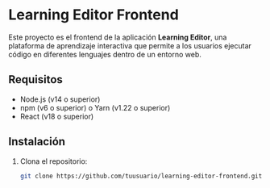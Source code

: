 # Learning Editor Frontend

Este proyecto es el frontend de la aplicación **Learning Editor**, una plataforma de aprendizaje interactiva que permite a los usuarios ejecutar código en diferentes lenguajes dentro de un entorno web.

## Requisitos

- Node.js (v14 o superior)
- npm (v6 o superior) o Yarn (v1.22 o superior)
- React (v18 o superior)

## Instalación

1. Clona el repositorio:

   ```bash
   git clone https://github.com/tuusuario/learning-editor-frontend.git
